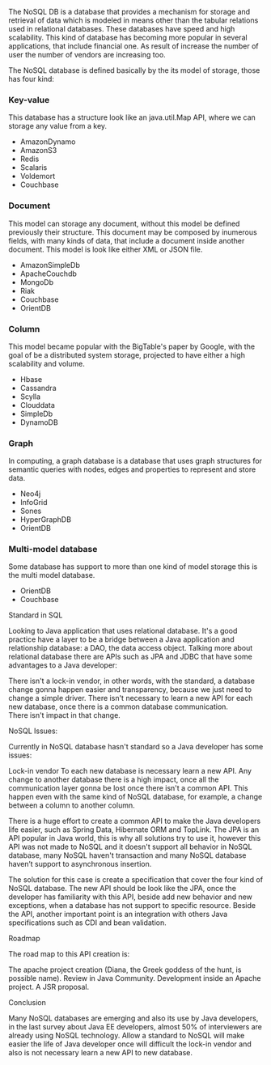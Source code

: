 	 	 	
   The NoSQL DB is a database that provides a mechanism for storage and retrieval of data which is modeled in means other than the tabular relations used in relational databases. These databases have speed and high scalability. This kind of database has becoming more popular in several applications, that include financial one. As result of increase the number of user the number of vendors are increasing too.


   The NoSQL database is defined basically by the its model of storage, those has four kind:
 	

### Key-value
   This database has a structure look like an java.util.Map API, where we can storage any value from a key.

* AmazonDynamo
* AmazonS3
* Redis
* Scalaris
* Voldemort  
* Couchbase

	 	 	
### Document

   This model can storage any document, without this model be defined previously their structure. This document may be composed by inumerous fields, with many kinds of data, that include a document inside another document. This model is look like either XML or JSON file.

* AmazonSimpleDb
* ApacheCouchdb
* MongoDb
* Riak
* Couchbase
* OrientDB

	 	 	
### Column
   This model became popular with the BigTable's paper by Google, with the goal of be a distributed system storage, projected to have either a high scalability and volume.

* Hbase	
* Cassandra
* Scylla
* Clouddata
* SimpleDb
* DynamoDB

	 	 	
### Graph

   In computing, a graph database is a database that uses graph structures for semantic queries with nodes, edges and properties to represent and store data.

* Neo4j
* InfoGrid
* Sones
* HyperGraphDB
* OrientDB


### Multi-model database

   Some database has support to more than one kind of model storage this is the multi model database.
   
* OrientDB
* Couchbase




Standard in SQL
	 	 	
   Looking to Java application that uses relational database. It's a good practice have a layer to be a bridge between a Java application and relationship database: a DAO, the data access object. Talking more about relational database there are APIs such as JPA and JDBC that have some advantages to a Java developer:

	 	 	
There isn't a lock-in vendor, in other words, with the standard, a database change gonna happen easier and transparency, because we 	just need to change a simple driver.
There isn't necessary to learn a new API for each new database, 	once there is a common database communication.	
There isn't impact in that change.





NoSQL Issues:	
 	 	
 Currently in NoSQL database hasn't standard so a Java developer has some issues:

Lock-in vendor
To each new database is necessary learn a new API.
Any change to another database there is a high impact, once all the communication layer gonna be lost once there isn't a common API. This happen even with the same kind of NoSQL database, for example, a change between a column to another column.

There is a huge effort to create a common API to make the Java developers life easier, such as Spring Data, Hibernate ORM and TopLink. The JPA is an API popular in Java world, this is why all solutions try to use it, however this API was not made to NoSQL and it doesn't support all behavior in NoSQL database, many NoSQL haven't transaction and many NoSQL database haven’t support to asynchronous insertion.

The solution for this case is create a specification that cover the four kind of NoSQL database. The new API should be look like the JPA, once the developer has familiarity with this API, beside add new behavior and new exceptions, when a database has not support to specific resource. Beside the API, another important point is an integration with others Java specifications such as CDI and bean validation. 

Roadmap

The road map to this API creation is:

The apache project creation (Diana, the Greek goddess of the hunt, is possible name).
Review in Java Community.
Development inside an Apache project.
A JSR proposal.


Conclusion

Many NoSQL databases are emerging and also its use by Java developers, in the last survey about Java EE developers, almost 50% of interviewers are already using NoSQL technology. Allow a standard to NoSQL will make easier the life of Java developer once will difficult the lock-in vendor and also is not necessary learn a new API to new database. 



